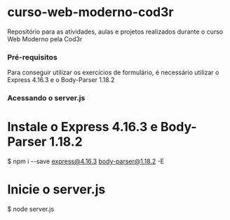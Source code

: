 # curso-web-moderno-cod3r
 Repositório para as atividades, aulas e projetos realizados durante o curso Web Moderno pela Cod3r

### Pré-requisitos

Para conseguir utilizar os exercícios de formulário, é necessário utilizar o Express 4.16.3 e o Body-Parser 1.18.2


### Acessando o server.js

# Instale o Express 4.16.3 e Body-Parser 1.18.2
$ npm i --save express@4.16.3 body-parser@1.18.2 -E


# Inicie o server.js
$ node server.js